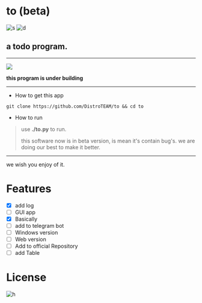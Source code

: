 # to (beta)

![s](https://img.shields.io/github/languages/code-size/distroteam/to)
![d](https://img.shields.io/github/license/distroteam/to)

## a todo program.

---

<img src="http://etsafety.ir/wp-content/uploads/2020/09/1287041403_ok.jpg">

**this program is under building**

---

- How to get this app

```
git clone https://github.com/DistroTEAM/to && cd to
```

- How to run

> use **./to.py** to run.
>
> this software now is in beta version, is mean it's contain bug's. we are doing our best to make it better.

---

we wish you enjoy of it.

# Features

- [X] add log
- [ ] GUI app
- [X] Basically
- [ ] add to telegram bot
- [ ] Windows version
- [ ] Web version
- [ ] Add to official Repository
- [ ] add Table

# License

![h](https://raw.githubusercontent.com/DistroTEAM/to/master/20210615_195113.jpg)

